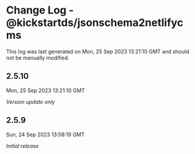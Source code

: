 # Change Log - @kickstartds/jsonschema2netlifycms

This log was last generated on Mon, 25 Sep 2023 13:21:10 GMT and should not be manually modified.

## 2.5.10
Mon, 25 Sep 2023 13:21:10 GMT

_Version update only_

## 2.5.9
Sun, 24 Sep 2023 13:58:19 GMT

_Initial release_


